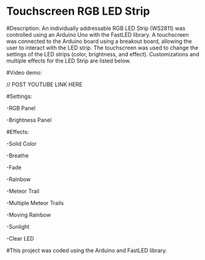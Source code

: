# Touchscreen RGB LED Strip 

#Description: An individually addressable RGB LED Strip (WS2811) was controlled using an Arduino Uno with the FastLED library. A touchscreen was connected to the Arduino board using a breakout board, allowing the user to interact with the LED strip. The touchscreen was used to change the settings of the LED strips (color, brightness, and effect). Customizations and multiple effects for the LED Strip are listed below.

#Video demo: 

// POST YOUTUBE LINK HERE



#Settings:

-RGB Panel

-Brightness Panel


#Effects:

-Solid Color

-Breathe

-Fade

-Rainbow

-Meteor Trail

-Multiple Meteor Trails

-Moving Rainbow

-Sunlight

-Clear LED



#This project was coded using the Arduino and FastLED library.

